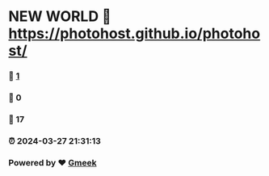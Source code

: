 # NEW WORLD :link: https://photohost.github.io/photohost/ 
### :page_facing_up: [1](https://photohost.github.io/photohost//tag.html) 
### :speech_balloon: 0 
### :hibiscus: 17 
### :alarm_clock: 2024-03-27 21:31:13 
### Powered by :heart: [Gmeek](https://github.com/Meekdai/Gmeek)
